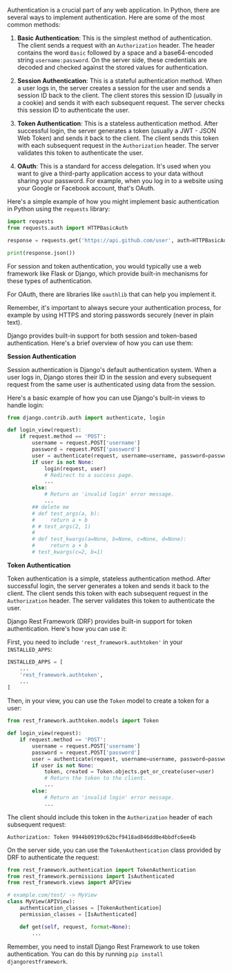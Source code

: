 Authentication is a crucial part of any web application. In Python, there are several ways to implement authentication. Here are some of the most common methods:

1. **Basic Authentication**: This is the simplest method of authentication. The client sends a request with an `Authorization` header. The header contains the word `Basic` followed by a space and a base64-encoded string `username:password`. On the server side, these credentials are decoded and checked against the stored values for authentication.

2. **Session Authentication**: This is a stateful authentication method. When a user logs in, the server creates a session for the user and sends a session ID back to the client. The client stores this session ID (usually in a cookie) and sends it with each subsequent request. The server checks this session ID to authenticate the user.

3. **Token Authentication**: This is a stateless authentication method. After successful login, the server generates a token (usually a JWT - JSON Web Token) and sends it back to the client. The client sends this token with each subsequent request in the `Authorization` header. The server validates this token to authenticate the user.

4. **OAuth**: This is a standard for access delegation. It's used when you want to give a third-party application access to your data without sharing your password. For example, when you log in to a website using your Google or Facebook account, that's OAuth.

Here's a simple example of how you might implement basic authentication in Python using the `requests` library:

```python
import requests
from requests.auth import HTTPBasicAuth

response = requests.get('https://api.github.com/user', auth=HTTPBasicAuth('user', 'pass'))

print(response.json())
```

For session and token authentication, you would typically use a web framework like Flask or Django, which provide built-in mechanisms for these types of authentication.

For OAuth, there are libraries like `oauthlib` that can help you implement it.

Remember, it's important to always secure your authentication process, for example by using HTTPS and storing passwords securely (never in plain text).

Django provides built-in support for both session and token-based authentication. Here's a brief overview of how you can use them:

**Session Authentication**

Session authentication is Django's default authentication system. When a user logs in, Django stores their ID in the session and every subsequent request from the same user is authenticated using data from the session.

Here's a basic example of how you can use Django's built-in views to handle login:

```python
from django.contrib.auth import authenticate, login

def login_view(request):
    if request.method == 'POST':
        username = request.POST['username']
        password = request.POST['password']
        user = authenticate(request, username=username, password=password)
        if user is not None:
            login(request, user)
            # Redirect to a success page.
            ...
        else:
            # Return an 'invalid login' error message.
            ...
        ## delete me
        # def test_args(a, b):
        #     return a + b
        # # test_args(2, 1)
        # 
        # def test_kwargs(a=None, b=None, c=None, d=None):
        #     return a + b
        # test_kwargs(c=2, b=1)

```

**Token Authentication**

Token authentication is a simple, stateless authentication method. After successful login, the server generates a token and sends it back to the client. The client sends this token with each subsequent request in the `Authorization` header. The server validates this token to authenticate the user.

Django Rest Framework (DRF) provides built-in support for token authentication. Here's how you can use it:

First, you need to include `'rest_framework.authtoken'` in your `INSTALLED_APPS`:

```python
INSTALLED_APPS = [
    ...
    'rest_framework.authtoken',
    ...
]
```

Then, in your view, you can use the `Token` model to create a token for a user:

```python
from rest_framework.authtoken.models import Token

def login_view(request):
    if request.method == 'POST':
        username = request.POST['username']
        password = request.POST['password']
        user = authenticate(request, username=username, password=password)
        if user is not None:
            token, created = Token.objects.get_or_create(user=user)
            # Return the token to the client.
            ...
        else:
            # Return an 'invalid login' error message.
            ...
```

The client should include this token in the `Authorization` header of each subsequent request:

```
Authorization: Token 9944b09199c62bcf9418ad846dd0e4bbdfc6ee4b
```

On the server side, you can use the `TokenAuthentication` class provided by DRF to authenticate the request:

```python
from rest_framework.authentication import TokenAuthentication
from rest_framework.permissions import IsAuthenticated
from rest_framework.views import APIView

# example.com/test/ -> MyView
class MyView(APIView):
    authentication_classes = [TokenAuthentication]
    permission_classes = [IsAuthenticated]

    def get(self, request, format=None):
        ...
```

Remember, you need to install Django Rest Framework to use token authentication. You can do this by running `pip install djangorestframework`.